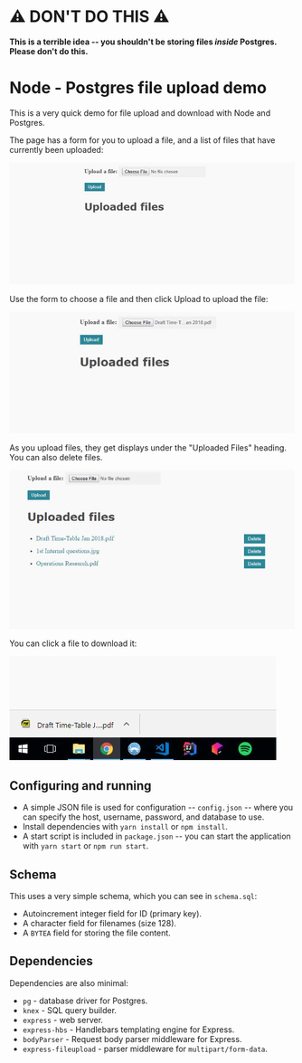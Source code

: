 # ⚠️ DON'T DO THIS ⚠️

**This is a terrible idea -- you shouldn't be storing files _inside_ Postgres. Please don't do this.**

# Node - Postgres file upload demo

This is a very quick demo for file upload and download with Node and Postgres.

The page has a form for you to upload a file, and a list of files that have currently been uploaded:

![initial screen](/docs/initialscreen.JPG)

Use the form to choose a file and then click Upload to upload the file:

![fileSelected](/docs/fileSelected.JPG)

As you upload files, they get displays under the "Uploaded Files" heading. You can also delete files.

![multipleFiles](/docs/multipleFiles.JPG)

You can click a file to download it:

![download](/docs/download.jpg)

## Configuring and running

* A simple JSON file is used for configuration -- `config.json` -- where you can specify the host, username, password, and database to use.
* Install dependencies with `yarn install` or `npm install`.
* A start script is included in `package.json` -- you can start the application with `yarn start` or `npm run start`.

## Schema

This uses a very simple schema, which you can see in `schema.sql`:

* Autoincrement integer field for ID (primary key).
* A character field for filenames (size 128).
* A `BYTEA` field for storing the file content.

## Dependencies

Dependencies are also minimal:

* `pg` - database driver for Postgres.
* `knex` - SQL query builder.
* `express` - web server.
* `express-hbs` - Handlebars templating engine for Express.
* `bodyParser` - Request body parser middleware for Express.
* `express-fileupload` - parser middleware for `multipart/form-data`.
